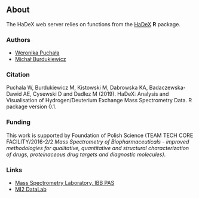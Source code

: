 ## About  

The HaDeX web server relies on functions from the [HaDeX](https://github.com/michbur/HaDeX) **R** package.

### Authors  

* [Weronika Puchała](https://github.com/werpuc)
* [Michał Burdukiewicz](https://www.researchgate.net/profile/Michal_Burdukiewicz)

### Citation

Puchala W, Burdukiewicz M, Kistowski M, Dabrowska KA, Badaczewska-Dawid AE, Cysewski D and Dadlez M (2019). HaDeX: Analysis and Visualisation of Hydrogen/Deuterium Exchange Mass Spectrometry Data. R package version 0.1.

### Funding  

This work is supported by Foundation of Polish Science (TEAM TECH CORE FACILITY/2016-2/2 *Mass Spectrometry of Biopharmaceuticals - improved methodologies for qualitative, quantitative and structural characterization of drugs, proteinaceous drug targets and diagnostic molecules)*.

### Links

- [Mass Spectrometry Laboratory, IBB PAS](http://mslab-ibb.pl/en/)
- [MI2 DataLab](https://mi2-warsaw.github.io/)
